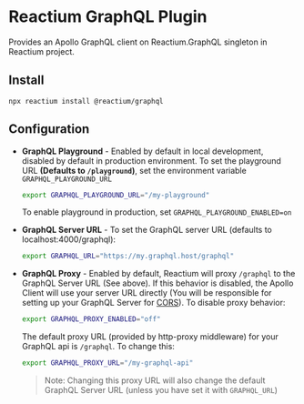 # Reactium GraphQL Plugin

Provides an Apollo GraphQL client on Reactium.GraphQL singleton in Reactium project.

## Install

`npx reactium install @reactium/graphql`

## Configuration

- **GraphQL Playground** - Enabled by default in local development, disabled by default in production environment. To set the playground URL **(Defaults to `/playground`)**, set the environment variable `GRAPHQL_PLAYGROUND_URL`
  
  ```bash
  export GRAPHQL_PLAYGROUND_URL="/my-playground"
  ```

  To enable playground in production, set `GRAPHQL_PLAYGROUND_ENABLED=on`
- **GraphQL Server URL** - To set the GraphQL server URL (defaults to localhost:4000/graphql):
    ```bash
    export GRAPHQL_URL="https://my.graphql.host/graphql"
    ```
- **GraphQL Proxy** - Enabled by default, Reactium will proxy `/graphql` to the GraphQL Server URL (See above). If this behavior is disabled, the Apollo Client will use your server URL directly (You will be responsible for setting up your GraphQL Server for [CORS](https://developer.mozilla.org/en-US/docs/Web/HTTP/CORS)). To disable proxy behavior:
    
    ```bash
    export GRAPHQL_PROXY_ENABLED="off"
    ```

    The default proxy URL (provided by http-proxy middleware) for your GraphQL api is `/graphql`. To change this:

    ```bash
    export GRAPHQL_PROXY_URL="/my-graphql-api"
    ```
    > Note: Changing this proxy URL will also change the default GraphQL Server URL (unless you have set it with `GRAPHQL_URL`)